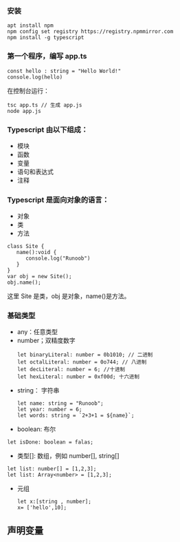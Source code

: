 

### 安装
```
apt install npm
npm config set registry https://registry.npmmirror.com
npm install -g typescript
```

### 第一个程序，编写 app.ts
```
const hello : string = "Hello World!"
console.log(hello)
```
在控制台运行：
```
tsc app.ts // 生成 app.js
node app.js 
```

### Typescript 由以下组成：
- 模块
- 函数
- 变量
- 语句和表达式
- 注释

### Typescript 是面向对象的语言：
- 对象
- 类
- 方法
```
class Site { 
   name():void { 
      console.log("Runoob") 
   } 
} 
var obj = new Site(); 
obj.name();
```
这里 Site 是类，obj 是对象，name()是方法。


### 基础类型

- any：任意类型
- number；双精度数字
    ```
    let binaryLiteral: number = 0b1010; // 二进制
    let octalLiteral: number = 0o744; // 八进制
    let decLiteral: number = 6; //十进制
    let hexLiteral: number = 0xf00d; 十六进制
    ```
- string： 字符串
  ```
  let name: string = "Runoob";
  let year: number = 6;
  let words: string = `2+3+1 = ${name}`;
  ```
- boolean: 布尔
```
let isDone: boolean = falas;
``` 
- 类型[]: 数组，例如  number[], string[] 

```
let list: number[] = [1,2,3];
let list: Array<number> = [1,2,3];
```

- 元组
  ```
  let x:[string , number];
  x= ['hello',10];
  ```
 

## 声明变量


  